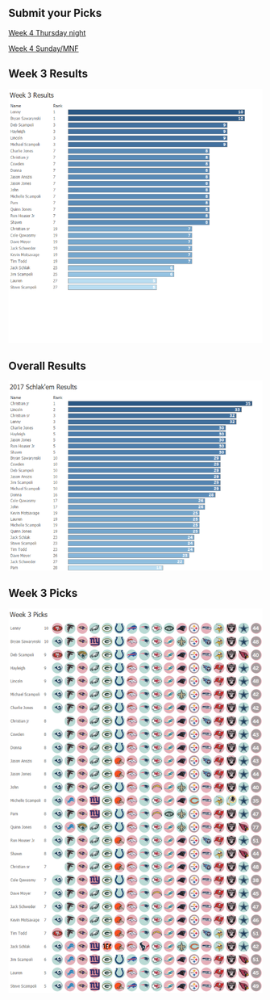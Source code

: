 ## Submit your Picks

[Week 4 Thursday night](https://schlachter.typeform.com/to/r3E83a)

[Week 4 Sunday/MNF](https://schlachter.typeform.com/to/eNoJ97)

## Week 3 Results
![](images/week.png)

## Overall Results
![](images/overall.png)

## Week 3 Picks
![](images/picks.png)
